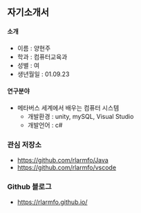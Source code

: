 ## 자기소개서

#### 소개
- 이름 : 양현주
- 학과 : 컴퓨터교육과
- 성별 : 여
- 생년월일 : 01.09.23

#### 연구분야
- 메타버스 세계에서 배우는 컴퓨터 시스템
  - 개발환경 : unity, mySQL, Visual Studio
  - 개발언어 : c#

### 관심 저장소
- https://github.com/rlarmfo/Java
- https://github.com/rlarmfo/vscode

### Github 블로그
- https://rlarmfo.github.io/
